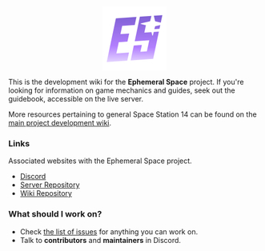 <img alt="Ephemeral Space Logo" src="assets/misc/esicon.svg" width=128 style="margin-left:auto;margin-right:auto;display:block"/>

This is the development wiki for the **Ephemeral Space** project.
If you're looking for information on game mechanics and guides, seek out the guidebook, accessible on the live server.

More resources pertaining to general Space Station 14 can be found on the [main project development wiki](https://docs.spacestation14.com/index.html).

### Links

Associated websites with the Ephemeral Space project.

- [Discord](https://discord.gg/jNFV9ap2nX)
- [Server Repository](https://github.com/EphemeralSpace/ephemeral-space)
- [Wiki Repository](https://github.com/EphemeralSpace/docs)

### What should I work on?

* Check [the list of issues](https://github.com/EphemeralSpace/ephemeral-space/issues) for anything you can work on.
* Talk to **contributors** and **maintainers** in Discord.
